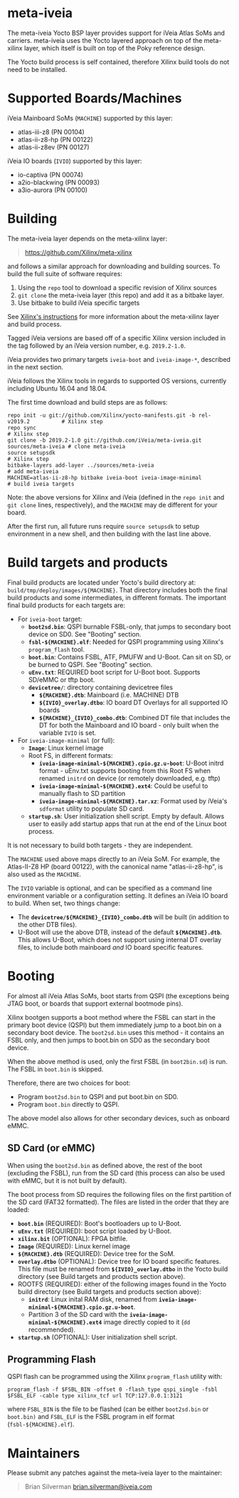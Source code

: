 # meta-iveia

The meta-iveia Yocto BSP layer provides support for iVeia Atlas SoMs and
carriers.  meta-iveia uses the Yocto layered approach on top of the meta-xilinx
layer, which itself is built on top of the Poky reference design.

The Yocto build process is self contained, therefore Xilinx build tools do not
need to be installed.

# Supported Boards/Machines

iVeia Mainboard SoMs (`MACHINE`) supported by this layer:
- atlas-iii-z8 (PN 00104)
- atlas-ii-z8-hp (PN 00122)
- atlas-ii-z8ev (PN 00127)

iVeia IO boards (`IVIO`) supported by this layer:
- io-captiva (PN 00074)
- a2io-blackwing (PN 00093)
- a3io-aurora (PN 00100)

# Building

The meta-iveia layer depends on the meta-xilinx layer:

> https://github.com/Xilinx/meta-xilinx

and follows a similar approach for downloading and building sources.  To build
the full suite of software requires:
1. Using the `repo` tool to download a specific revision of Xilinx sources
2. `git clone` the meta-iveia layer (this repo) and add it as a bitbake layer.
3. Use bitbake to build iVeia specific targets

See [Xilinx's instructions](https://xilinx-wiki.atlassian.net/wiki/spaces/A/pages/18841862/Install+and+Build+with+Xilinx+Yocto) for more information about the meta-xilinx layer and build process.

Tagged iVeia versions are based off of a specific Xilinx version included in
the tag followed by an iVeia version number, e.g. `2019.2-1.0`.

iVeia provides two primary targets `iveia-boot` and `iveia-image-*`, described
in the next section.

iVeia follows the Xilinx tools in regards to supported OS versions, currently
including Ubuntu 16.04 and 18.04.

The first time download and build steps are as follows:
```
repo init -u git://github.com/Xilinx/yocto-manifests.git -b rel-v2019.2          # Xilinx step
repo sync                                                                        # Xilinx step
git clone -b 2019.2-1.0 git://github.com/iVeia/meta-iveia.git sources/meta-iveia # clone meta-iveia
source setupsdk                                                                  # Xilinx step
bitbake-layers add-layer ../sources/meta-iveia                                   # add meta-iveia
MACHINE=atlas-ii-z8-hp bitbake iveia-boot iveia-image-minimal                    # build iveia targets
```

Note: the above versions for Xilinx and iVeia (defined in the `repo init` and
`git clone` lines, respectively), and the `MACHINE` may de different for your
board.

After the first run, all future runs require `source setupsdk` to setup
environment in a new shell, and then building with the last line above.

# Build targets and products

Final build products are located under Yocto's build directory at:
`build/tmp/deploy/images/${MACHINE}`. That directory includes both the final
build products and some intermediates, in different formats. The important
final build products for each targets are:

- For `iveia-boot` target:
    - **`boot2sd.bin`**: QSPI burnable FSBL-only, that jumps to secondary
      boot device on SD0.  See "Booting" section.
    - **`fsbl-${MACHINE}.elf`**: Needed for QSPI programming using Xilinx's
      `program_flash` tool.
    - **`boot.bin`**: Contains FSBL, ATF, PMUFW and U-Boot. Can sit on SD, or
      be burned to QSPI.  See "Booting" section.
    - **`uEnv.txt`**: REQUIRED boot script for U-Boot boot. Supports SD/eMMC
      or tftp boot.
    - **`devicetree/`**: directory containing devicetree files
        - **`${MACHINE}.dtb`**: Mainboard (i.e. MACHINE) DTB
        - **`${IVIO}_overlay.dtbo`**: IO board DT Overlays for all supported
          IO boards
        - **`${MACHINE}_{IVIO}_combo.dtb`**: Combined DT file that includes
          the DT for both the Mainboard and IO board - only built when the
          variable `IVIO` is set.
- For `iveia-image-minimal` (or full):
    - **`Image`**: Linux kernel image
    - Root FS, in different formats:
        - **`iveia-image-minimal-${MACHINE}.cpio.gz.u-boot`**: U-Boot initrd
          format - uEnv.txt supports booting from this Root FS when renamed
          `initrd` on device (or remotely downloaded, e.g. tftp)
        - **`iveia-image-minimal-${MACHINE}.ext4`**: Could be useful to
          manually flash to SD partition
        - **`iveia-image-minimal-${MACHINE}.tar.xz`**: Format used by
          iVeia's `sdformat` utility to populate SD card.
    - **`startup.sh`**: User initialization shell script.  Empty by default.
      Allows user to easily add startup apps that run at the end of the Linux
      boot process.

It is not necessary to build both targets - they are independent.

The `MACHINE` used above maps directly to an iVeia SoM. For example, the
Atlas-II-Z8 HP (board 00122), with the canonical name "atlas-ii-z8-hp", is also
used as the `MACHINE`.

The `IVIO` variable is optional, and can be specified as a command line
environment variable or a configuration setting.  It defines an iVeia IO board
to build.  When set, two things change:
- The **`devicetree/${MACHINE}_{IVIO}_combo.dtb`** will be built (in addition
  to the other DTB files).
- U-Boot will use the above DTB, instead of the default **`${MACHINE}.dtb`**.
  This allows U-Boot, which does not support using internal DT overlay files,
  to include both mainboard *and* IO board specific features.

# Booting

For almost all iVeia Atlas SoMs, boot starts from QSPI (the exceptions being
JTAG boot, or boards that support external bootmode pins).

Xilinx bootgen supports a boot method where the FSBL can start in the primary
boot device (QSPI) but them immediately jump to a boot.bin on a secondary boot
device. The `boot2sd.bin` uses this method - it contains an FSBL only, and then
jumps to boot.bin on SD0 as the secondary boot device.

When the above method is used, only the first FSBL (in `boot2bin.sd`) is run.
The FSBL in `boot.bin` is skipped.

Therefore, there are two choices for boot:
- Program `boot2sd.bin` to QSPI and put boot.bin on SD0.
- Program `boot.bin` directly to QSPI.

The above model also allows for other secondary devices, such as onboard eMMC.

## SD Card (or eMMC)

When using the `boot2sd.bin` as defined above, the rest of the boot (excluding
the FSBL), run from the SD card (this process can also be used with eMMC, but
it is not built by default).

The boot process from SD requires the following files on the first partition of
the SD card (FAT32 formatted).  The files are listed in the order that they are
loaded:
- **`boot.bin`** (REQUIRED): Boot's bootloaders up to U-Boot.
- **`uEnv.txt`** (REQUIRED): boot script loaded by U-Boot.
- **`xilinx.bit`** (OPTIONAL): FPGA bitfile.
- **`Image`** (REQUIRED): Linux kernel image
- **`${MACHINE}.dtb`** (REQUIRED): Device tree for the SoM.
- **`overlay.dtbo`** (OPTIONAL): Device tree for IO board specific features.
  This file must be renamed from **`${IVIO}_overlay.dtbo`** in the Yocto build
  directory (see Build targets and products section above).
- ROOTFS (REQUIRED): either of the following images found in the Yocto build
  directory (see Build targets and products section above):
    - **`initrd`**: Linux inital RAM disk, renamed from
      **`iveia-image-minimal-${MACHINE}.cpio.gz.u-boot`**.
    - Partition 3 of the SD card with the
      **`iveia-image-minimal-${MACHINE}.ext4`** image directly copied to it
      (`dd` recommended).
- **`startup.sh`** (OPTIONAL): User initialization shell script.

## Programming Flash

QSPI flash can be programmed using the Xilinx `program_flash` utility with:

```
program_flash -f $FSBL_BIN -offset 0 -flash_type qspi_single -fsbl $FSBL_ELF -cable type xilinx_tcf url TCP:127.0.0.1:3121
```

where `FSBL_BIN` is the file to be flashed (can be either `boot2sd.bin` or
`boot.bin)` and `FSBL_ELF` is the FSBL program in elf format
(`fsbl-${MACHINE}.elf`).

# Maintainers

Please submit any patches against the meta-iveia layer to the maintainer:

> Brian Silverman <brian.silverman@iveia.com>





